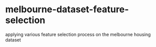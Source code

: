 # melbourne-dataset-feature-selection
 applying various feature selection process on the melbourne housing dataset
